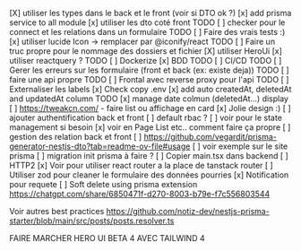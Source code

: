 [X] utiliser les types dans le back et le front
(voir si DTO ok ?)
[x] add prisma service to all module
[x] utiliser les dto coté front
TODO [ ] checker pour le connect et les relations dans un formulaire
TODO [ ] Faire des vrais tests :)
[x] utiliser lucide Icon -> remplacer par @iconify/react
TODO [ ] Faire un truc propre pour le nommage des dossiers et fichier
[X] utiliser HeroUi
[x] utiliser reactquery ?
TODO [ ] Dockerize
[x] BDD
TODO [ ] CI/CD
TODO [ ] Gerer les erreurs sur les formulaire (front et back (ex: existe deja))
TODO [ ] faire une api propre
TODO [ ] Frontal avec reverse proxy pour l'api
TODO [ ] Externaliser les labels
[x] Check copy .env
[x] add auto createdAt, deletedAt and updatedAt column
TODO [x] manage date colmun (deletedAt...) display
[ ] https://tweakcn.com/ - faire list ou affichage en card
[x] Jolie design :)
[ ] ajouter authentification back et front
[ ] default rbac ?
[ ] voir pour le state management si besoin
[x] voir en Page List etc.. comment faire ça propre
[ ] gestion des relation back et front
[ ] https://github.com/vegardit/prisma-generator-nestjs-dto?tab=readme-ov-file#usage
[ ] voir exemple sur le site prisma
[ ] migration init prisma à faire ?
[ ] Copier main.tsx dans backend
[ ] HTTP2
[x] Voir pour utiliser react router a la place de tanstack router
[ ] Utiliser zod pour cleaner le formulaire des données pourries
[x] Notification pour requete
[ ] Soft delete using prisma extension
https://chatgpt.com/share/6850471f-d270-8003-b79e-f7c556803544

Voir autres best practices
https://github.com/notiz-dev/nestjs-prisma-starter/blob/main/src/posts/posts.resolver.ts

FAIRE MARCHER HERO UI BETA 4 AVEC TAILWIND 4
